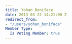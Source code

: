 ```yaml
---
title: Yohan Boniface
date: 2013-03-22 14:21:00 Z
redirect_from:
- "/users/yohan_boniface"
Member Type:
  Is Voting Member: true
---
```


